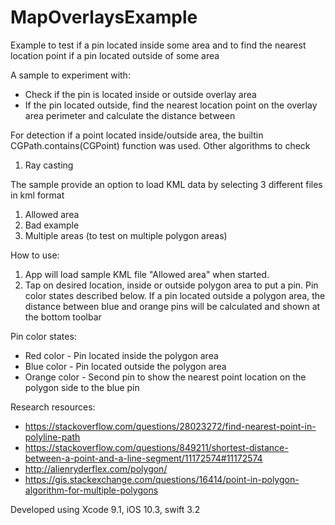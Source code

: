 # MapOverlaysExample
Example to test if a pin located inside some area and to find the nearest location point if a pin located outside of some area

A sample to experiment with:
- Check if the pin is located inside or outside overlay area
- If the pin located outside, find the nearest location point on the overlay area perimeter and calculate the distance between

For detection if a point located inside/outside area, the builtin  CGPath.contains(CGPoint) function was used.
Other algorithms  to check
1. Ray casting

The sample provide an option to load KML data by selecting 3 different files in kml format
1. Allowed area
2. Bad example
3. Multiple areas (to test on multiple polygon areas)

How to use:
1.  App will load sample KML file "Allowed area" when started.
2. Tap on desired location, inside or outside polygon area to put a pin. Pin color states described below. If a pin located outside a polygon area, the distance between blue and orange pins will be calculated and shown at the bottom toolbar

Pin color states:
- Red color  - Pin located inside the polygon area
- Blue color - Pin located outside the polygon area
- Orange color - Second pin to show the nearest point location on the polygon side to the blue pin

Research resources:
- https://stackoverflow.com/questions/28023272/find-nearest-point-in-polyline-path
- https://stackoverflow.com/questions/849211/shortest-distance-between-a-point-and-a-line-segment/11172574#11172574
- http://alienryderflex.com/polygon/
- https://gis.stackexchange.com/questions/16414/point-in-polygon-algorithm-for-multiple-polygons

Developed using Xcode 9.1, iOS 10.3, swift 3.2
